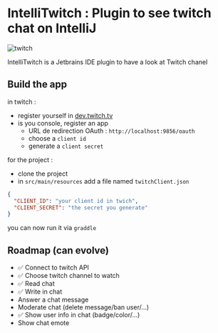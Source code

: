 # IntelliTwitch : Plugin to see twitch chat on IntelliJ

![twitch](https://img.shields.io/badge/Jetbrains-Twitch-9147FF.svg)

IntelliTwitch is a Jetbrains IDE plugin to have a look at Twitch chanel

## Build the app

in twitch :
- register yourself in [dev.twitch.tv](https://dev.twitch.tv/)
- is you console, register an app
   - URL de redirection OAuth : `http://localhost:9856/oauth`
   - choose a `client id`
   - generate a `client secret`

for the project :
- clone the project
- in `src/main/resources` add a file named `twitchClient.json`
```json
{
  "CLIENT_ID": "your client id in twich",
  "CLIENT_SECRET": "the secret you generate"
}
```

you can now run it via `graddle`

## Roadmap (can evolve)

- ✅ Connect to twitch API
- ✅ Choose twitch channel to watch
- ✅ Read chat
- ✅ Write in chat
- Answer a chat message
- Moderate chat (delete message/ban user/...)
- ✅ Show user info in chat (badge/color/...)
- Show chat emote